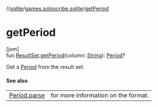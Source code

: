//[sqlite](../../index.md)/[games.soloscribe.sqlite](index.md)/[getPeriod](get-period.md)

# getPeriod

[jvm]\
fun [ResultSet](https://docs.oracle.com/javase/8/docs/api/java/sql/ResultSet.html).[getPeriod](get-period.md)(column: [String](https://kotlinlang.org/api/core/kotlin-stdlib/kotlin/-string/index.html)): [Period](https://docs.oracle.com/javase/8/docs/api/java/time/Period.html)?

Get a [Period](https://docs.oracle.com/javase/8/docs/api/java/time/Period.html) from the result set.

#### See also

| | |
|---|---|
| [Period.parse](https://docs.oracle.com/javase/8/docs/api/java/time/Period.html#parse-kotlin.CharSequence-) | for more information on the format. |